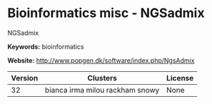 # Bioinformatics misc - NGSadmix

NGSadmix

**Keywords:** bioinformatics

**Website:** <http://www.popgen.dk/software/index.php/NgsAdmix>

| Version | Clusters | License |
| ------- | -------- | ------- |
| 32 | bianca irma milou rackham snowy | None |
